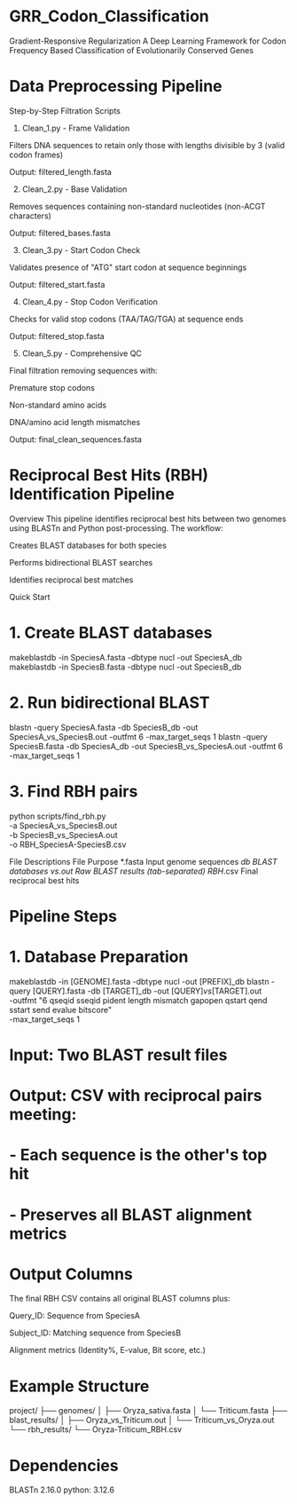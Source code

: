 # GRR_Codon_Classification
Gradient-Responsive Regularization A Deep Learning Framework for Codon Frequency Based Classification of Evolutionarily Conserved Genes

# Data Preprocessing Pipeline
Step-by-Step Filtration Scripts
1. Clean_1.py - Frame Validation

Filters DNA sequences to retain only those with lengths divisible by 3 (valid codon frames)

Output: filtered_length.fasta

2. Clean_2.py - Base Validation

Removes sequences containing non-standard nucleotides (non-ACGT characters)

Output: filtered_bases.fasta

3. Clean_3.py - Start Codon Check

Validates presence of "ATG" start codon at sequence beginnings

Output: filtered_start.fasta

4. Clean_4.py - Stop Codon Verification

Checks for valid stop codons (TAA/TAG/TGA) at sequence ends

Output: filtered_stop.fasta

5. Clean_5.py - Comprehensive QC

Final filtration removing sequences with:

Premature stop codons

Non-standard amino acids

DNA/amino acid length mismatches

Output: final_clean_sequences.fasta
# Reciprocal Best Hits (RBH) Identification Pipeline
Overview
This pipeline identifies reciprocal best hits between two genomes using BLASTn and Python post-processing. The workflow:

Creates BLAST databases for both species

Performs bidirectional BLAST searches

Identifies reciprocal best matches

Quick Start
# 1. Create BLAST databases
makeblastdb -in SpeciesA.fasta -dbtype nucl -out SpeciesA_db
makeblastdb -in SpeciesB.fasta -dbtype nucl -out SpeciesB_db

# 2. Run bidirectional BLAST
blastn -query SpeciesA.fasta -db SpeciesB_db -out SpeciesA_vs_SpeciesB.out -outfmt 6 -max_target_seqs 1
blastn -query SpeciesB.fasta -db SpeciesA_db -out SpeciesB_vs_SpeciesA.out -outfmt 6 -max_target_seqs 1

# 3. Find RBH pairs
python scripts/find_rbh.py \
       -a SpeciesA_vs_SpeciesB.out \
       -b SpeciesB_vs_SpeciesA.out \
       -o RBH_SpeciesA-SpeciesB.csv

File Descriptions
File	Purpose
*.fasta	Input genome sequences
*_db	BLAST databases
*_vs_*.out	Raw BLAST results (tab-separated)
RBH_*.csv	Final reciprocal best hits
# Pipeline Steps
# 1. Database Preparation
makeblastdb -in [GENOME].fasta -dbtype nucl -out [PREFIX]_db
blastn -query [QUERY].fasta -db [TARGET]_db -out [QUERY]_vs_[TARGET].out \
       -outfmt "6 qseqid sseqid pident length mismatch gapopen qstart qend sstart send evalue bitscore" \
       -max_target_seqs 1
# Input: Two BLAST result files
# Output: CSV with reciprocal pairs meeting:
#   - Each sequence is the other's top hit
#   - Preserves all BLAST alignment metrics
# Output Columns
The final RBH CSV contains all original BLAST columns plus:

Query_ID: Sequence from SpeciesA

Subject_ID: Matching sequence from SpeciesB

Alignment metrics (Identity%, E-value, Bit score, etc.)
# Example Structure
project/
├── genomes/
│   ├── Oryza_sativa.fasta
│   └── Triticum.fasta
├── blast_results/
│   ├── Oryza_vs_Triticum.out
│   └── Triticum_vs_Oryza.out
└── rbh_results/
    └── Oryza-Triticum_RBH.csv
# Dependencies
BLASTn 2.16.0
python: 3.12.6

